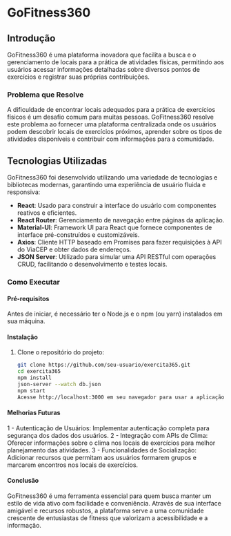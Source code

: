 # GoFitness360

## Introdução
GoFitness360 é uma plataforma inovadora que facilita a busca e o gerenciamento de locais para a prática de atividades físicas, permitindo aos usuários acessar informações detalhadas sobre diversos pontos de exercícios e registrar suas próprias contribuições.

### Problema que Resolve
A dificuldade de encontrar locais adequados para a prática de exercícios físicos é um desafio comum para muitas pessoas. GoFitness360 resolve este problema ao fornecer uma plataforma centralizada onde os usuários podem descobrir locais de exercícios próximos, aprender sobre os tipos de atividades disponíveis e contribuir com informações para a comunidade.

## Tecnologias Utilizadas
GoFitness360 foi desenvolvido utilizando uma variedade de tecnologias e bibliotecas modernas, garantindo uma experiência de usuário fluida e responsiva:

- **React**: Usado para construir a interface do usuário com componentes reativos e eficientes.
- **React Router**: Gerenciamento de navegação entre páginas da aplicação.
- **Material-UI**: Framework UI para React que fornece componentes de interface pré-construídos e customizáveis.
- **Axios**: Cliente HTTP baseado em Promises para fazer requisições à API do ViaCEP e obter dados de endereços.
- **JSON Server**: Utilizado para simular uma API RESTful com operações CRUD, facilitando o desenvolvimento e testes locais.

### Como Executar

#### Pré-requisitos
Antes de iniciar, é necessário ter o Node.js e o npm (ou yarn) instalados em sua máquina.

#### Instalação
1. Clone o repositório do projeto:
   ```bash
   git clone https://github.com/seu-usuario/exercita365.git
   cd exercita365
   npm install
   json-server --watch db.json 
   npm start
   Acesse http://localhost:3000 em seu navegador para usar a aplicação.

#### Melhorias Futuras
1 - Autenticação de Usuários: Implementar autenticação completa para segurança dos dados dos usuários.
2 - Integração com APIs de Clima: Oferecer informações sobre o clima nos locais de exercícios para melhor      planejamento das atividades.
3 - Funcionalidades de Socialização: Adicionar recursos que permitam aos usuários formarem grupos e marcarem encontros nos locais de exercícios.


#### Conclusão
GoFitness360 é uma ferramenta essencial para quem busca manter um estilo de vida ativo com facilidade e conveniência. Através de sua interface amigável e recursos robustos, a plataforma serve a uma comunidade crescente de entusiastas de fitness que valorizam a acessibilidade e a informação.